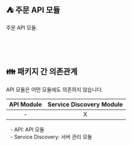 ## ⛺️ 주문 API 모듈

주문 API 모듈.

<br/><br/><br/>

## 👪 패키지 간 의존관계

API 모듈은 어떤 모듈에도 의존하지 않습니다.

| API Module | Service Discovery Module |
|:----------:|:------------------------:|
|     -      |            X             |

&nbsp;&nbsp; - API: API 모듈 <br/>
&nbsp;&nbsp; - Service Discovery: 서버 관리 모듈 <br/>

<br/>

